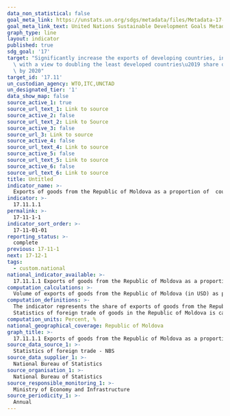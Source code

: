 ```yaml
---
data_non_statistical: false
goal_meta_link: https://unstats.un.org/sdgs/metadata/files/Metadata-17-11-01.pdf
goal_meta_link_text: United Nations Sustainable Development Goals Metadata (pdf 468kB)
graph_type: line
layout: indicator
published: true
sdg_goal: '17'
target: "Significantly increase the exports of developing countries, in particular\
  \ with a view to doubling the least developed countries\u2019 share of global exports\
  \ by 2020"
target_id: '17.11'
un_custodian_agency: WTO,ITC,UNCTAD
un_designated_tier: '1'
data_show_map: false
source_active_1: true
source_url_text_1: Link to source
source_active_2: false
source_url_text_2: Link to Source
source_active_3: false
source_url_3: Link to source
source_active_4: false
source_url_text_4: Link to source
source_active_5: false
source_url_text_5: Link to source
source_active_6: false
source_url_text_6: Link to source
title: Untitled
indicator_name: >-
  Exports of goods from the Republic of Moldova as a proportion of  country's foreign trade, %
indicator: >-
  17.11.1.1
permalink: >-
  17-11-1-1
indicator_sort_order: >-
  17-11-01-01
reporting_status: >-
  complete
previous: 17-11-1
next: 17-12-1
tags:
  - custom.national
national_indicator_available: >-
  17.11.1.1 Exports of goods from the Republic of Moldova as a proportion of  country's foreign trade, %
computation_calculations: >-
  Volume of exports of goods from the Republic of Moldova (in USD) as proportional from the total value of country's foreign trade*100
computation_definitions: >-
  The indicator represents the share of exports of goods from the Republic of Moldova in the country's foreign trade. The indicator allows tracing the increase of exports from the country.<br> 
  Statistics of foreign trade of goods in the Republic of Moldova is carried out based on the recommendations of the UN Statistics Commission (International Merchandise Trade Statistics – Concepts and Definitions, 2010 Series M No. 52) and EUROSTAT legislation regarding the international trade of goods with third countries (EXTRASTAT).
computation_units: Percent, %
national_geographical_coverage: Republic of Moldova
graph_title: >-
  17.11.1.1 Exports of goods from the Republic of Moldova as a proportion of  country's foreign trade, %
source_data_source_1: >-
  Statistics of foreign trade - NBS
source_data_supplier_1: >-
  National Bureau of Statistics
source_organisation_1: >-
  National Bureau of Statistics
source_responsible_monitoring_1: >-
  Ministry of Economy and Infrastructure
source_periodicity_1: >-
  Annual
---
```

